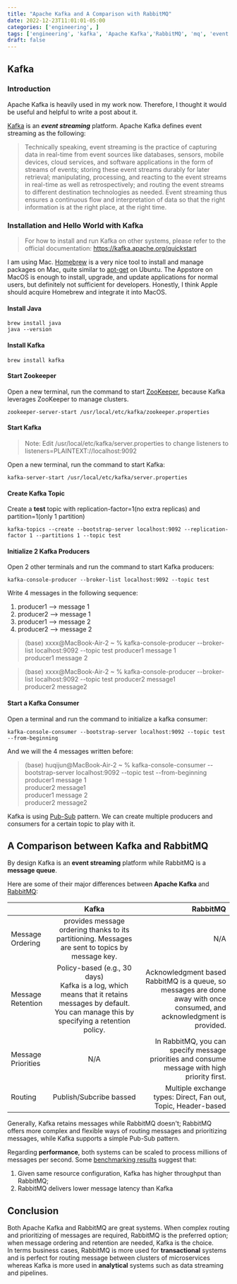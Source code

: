 ```yaml
---
title: "Apache Kafka and A Comparison with RabbitMQ"  
date: 2022-12-23T11:01:01-05:00  
categories: ['engineering', ]  
tags: ['engineering', 'kafka', 'Apache Kafka','RabbitMQ', 'mq', 'event streaming']  
draft: false
---
```


## Kafka

### Introduction

Apache Kafka is heavily used in my work now. Therefore, I thought it would be useful and helpful to
write a post about it.

[Kafka](https://kafka.apache.org/documentation/) is an ***event streaming*** platform. Apache Kafka
defines event streaming as the following:
>Technically speaking, event streaming is the practice of capturing data in real-time from
> event sources like databases, sensors, mobile devices, cloud services, and software 
> applications in the form of streams of events; storing these event streams durably for 
> later retrieval; manipulating, processing, and reacting to the event streams in 
> real-time as well as retrospectively; and routing the event streams to different 
> destination technologies as needed. Event streaming thus ensures a continuous 
> flow and interpretation of data so that the right information is at the right place, 
> at the right time.


### Installation and Hello World with Kafka
> For how to install and run Kafka on other systems, please refer to the official
> documentation: https://kafka.apache.org/quickstart

I am using Mac. [Homebrew](https://brew.sh/) is a very nice tool to install and manage packages on Mac, quite similar
to [apt-get](https://help.ubuntu.com/community/AptGet/Howto) on Ubuntu. The Appstore on MacOS is enough to install, upgrade, and update
applications for normal users, but definitely not sufficient for developers.  Honestly, I think Apple should acquire Homebrew and integrate
it into MacOS.

#### Install Java
```shell
brew install java
java --version
```

#### Install Kafka 
```shell
brew install kafka
```

#### Start Zookeeper
Open a new terminal, run the command to start [ZooKeeper](https://zookeeper.apache.org/), because Kafka leverages ZooKeeper to manage clusters.
```shell
zookeeper-server-start /usr/local/etc/kafka/zookeeper.properties
```

#### Start Kafka
>Note: 
>Edit /usr/local/etc/kafka/server.properties to change listeners to listeners=PLAINTEXT://localhost:9092  

Open a new terminal, run the command to start Kafka:
```shell
kafka-server-start /usr/local/etc/kafka/server.properties
```

#### Create Kafka Topic
Create a **test** topic with replication-factor=1(no extra replicas) and partition=1(only 1 partition)
```shell
kafka-topics --create --bootstrap-server localhost:9092 --replication-factor 1 --partitions 1 --topic test
```


#### Initialize 2 Kafka Producers
Open 2 other terminals and run the command to start Kafka producers:
```shell
kafka-console-producer --broker-list localhost:9092 --topic test
```
Write 4 messages in the following sequence:
1. producer1 --> message 1
2. producer2 --> message 1
3. producer1 --> message 2
4. producer2 --> message 2

>(base) xxxx@MacBook-Air-2 ~ % kafka-console-producer --broker-list localhost:9092 --topic test
>producer1 message 1  
>producer1 message 2

>(base) xxxx@MacBook-Air-2 ~ % kafka-console-producer --broker-list localhost:9092 --topic test
>producer2 message1   
>producer2 message2


#### Start a Kafka Consumer
Open a terminal and run the command to initialize a kafka consumer:
```shell
kafka-console-consumer --bootstrap-server localhost:9092 --topic test --from-beginning
```

And we will the 4 messages written before:

>(base) huqijun@MacBook-Air-2 ~ % kafka-console-consumer --bootstrap-server localhost:9092 --topic test --from-beginning  
>producer1 message 1  
>producer2 message1  
>producer1 message 2  
>producer2 message2  


Kafka is using [Pub-Sub](https://en.wikipedia.org/wiki/Publish%E2%80%93subscribe_pattern) pattern. We can create multiple producers and consumers for a certain topic to play with it.


## A Comparison between Kafka and RabbitMQ

By design Kafka is an **event streaming** platform while RabbitMQ is a **message queue**.  

Here are some of their major differences between **Apache Kafka** and [RabbitMQ](https://www.rabbitmq.com/):

|                    |                                                                           Kafka                                                                           |                                                                                                                    RabbitMQ |
|:-------------------|:---------------------------------------------------------------------------------------------------------------------------------------------------------:|----------------------------------------------------------------------------------------------------------------------------:|
| Message Ordering   |                             provides message ordering thanks to its partitioning. Messages are sent to topics by message key.                             |                                                                                                                         N/A |
| Message Retention  | Policy-based (e.g., 30 days) <br/> Kafka is a log, which means that it retains messages by default. You can manage this by specifying a retention policy. | Acknowledgment based<br/>RabbitMQ is a queue, so messages are done away with once consumed, and acknowledgment is provided. |
| Message Priorities |                                                                            N/A                                                                            |                               In RabbitMQ, you can specify message priorities and consume message with high priority first. |
| Routing            |                                                                  Publish/Subcribe bassed                                                                  |                                                               Multiple exchange types: Direct, Fan out, Topic, Header-based |


Generally, Kafka retains messages while RabbitMQ doesn't; RabbitMQ offers more complex and flexible
ways of routing messages and prioritizing messages, while Kafka supports a simple Pub-Sub pattern. 

Regarding **performance**, both systems can be scaled to process millions of messages per second. Some 
[benchmarking results](https://www.confluent.io/blog/kafka-fastest-messaging-system/) suggest that:
1. Given same resource configuration, Kafka has higher throughput than RabbitMQ;
2. RabbitMQ delivers lower message latency than Kafka


## Conclusion
Both Apache Kafka and RabbitMQ are great systems. When complex routing and prioritizing of messages are
required, RabbitMQ is the preferred option; when message ordering and retention are needed, Kafka is the choice.   
In terms business cases,  RabbitMQ is more used for **transactional** systems and is perfect for routing
message between clusters of microservices whereas Kafka is more used in **analytical** systems such as data 
streaming and pipelines.


